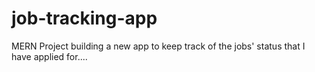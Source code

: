 # job-tracking-app
MERN Project 
building a new app to keep track of the jobs' status that I have applied for....
